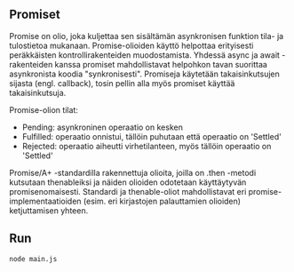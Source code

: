 ## Promiset

Promise on olio, joka kuljettaa sen sisältämän asynkronisen funktion tila- ja tulostietoa mukanaan. Promise-olioiden käyttö helpottaa erityisesti peräkkäisten kontrollirakenteiden muodostamista. Yhdessä async ja await -rakenteiden kanssa promiset mahdollistavat helpohkon tavan suorittaa asynkronista koodia "synkronisesti". Promiseja käytetään takaisinkutsujen sijasta (engl. callback), tosin pellin alla myös promiset käyttää takaisinkutsuja.

Promise-olion tilat:
* Pending: asynkroninen operaatio on kesken
* Fulfilled: operaatio onnistui, tällöin puhutaan että operaatio on 'Settled'
* Rejected: operaatio aiheutti virhetilanteen, myös tällöin operaatio on 'Settled'

Promise/A+ -standardilla rakennettuja olioita, joilla on .then -metodi kutsutaan thenableiksi ja näiden olioiden odotetaan käyttäytyvän promisenomaisesti. Standardi ja thenable-oliot mahdollistavat eri promise-implementaatioiden (esim. eri kirjastojen palauttamien olioiden) ketjuttamisen yhteen.

## Run
```bash
node main.js
```